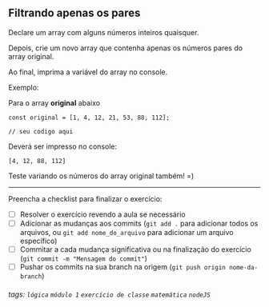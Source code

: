 ## Filtrando apenas os pares

Declare um array com alguns números inteiros quaisquer.

Depois, crie um novo array que contenha apenas os números pares do array original.

Ao final, imprima a variável do array no console.

Exemplo:

Para o array **original** abaixo
```javascript=
const original = [1, 4, 12, 21, 53, 88, 112];

// seu codigo aqui
```
Deverá ser impresso no console:
```
[4, 12, 88, 112]
```

Teste variando os números do array original também! =)

---

Preencha a checklist para finalizar o exercício:

- [ ] Resolver o exercício revendo a aula se necessário
- [ ] Adicionar as mudanças aos commits (`git add .` para adicionar todos os arquivos, ou `git add nome_do_arquivo` para adicionar um arquivo específico)
- [ ] Commitar a cada mudança significativa ou na finalização do exercício (`git commit -m "Mensagem do commit"`)
- [ ] Pushar os commits na sua branch na origem (`git push origin nome-da-branch`)

###### tags: `lógica` `módulo 1` `exercício de classe` `matemática` `nodeJS`
